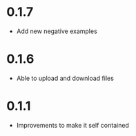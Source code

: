 # 0.1.7

- Add new negative examples

# 0.1.6

- Able to upload and download files

# 0.1.1

- Improvements to make it self contained
